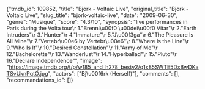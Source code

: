 {"tmdb_id": 109852, "title": "Bjork - Voltaic Live", "original_title": "Bjork - Voltaic Live", "slug_title": "bjork-voltaic-live", "date": "2009-06-30", "genre": "Musique", "score": "4.3/10", "synopsis": "live performances in Paris during the Volta tour\r 1.\"Brenni\u00f0 \u00dei\u00f0 Vitar\"\r 2.\"Earth Intruders\"\r 3.\"Hunter\"\r 4.\"Immature\"\r 5.\"J\u00f3ga\"\r 6.\"The Pleasure Is All Mine\"\r 7.\"Vertebr\u00e6 by Vertebr\u00e6\"\r 8.\"Where Is the Line\"\r 9.\"Who Is It\"\r 10.\"Desired Constellation\"\r 11.\"Army of Me\"\r 12.\"Bachelorette\"\r 13.\"Wanderlust\"\r 14.\"Hyperballad\"\r 15.\"Pluto\"\r 16.\"Declare Independence\"", "image": "https://image.tmdb.org/t/p/w185_and_h278_bestv2/q1x85SWTE5DxBwDKaTSvUknPqtO.jpg", "actors": ["Bj\u00f6rk (Herself)"], "comments": [], "recommandations_id": []}